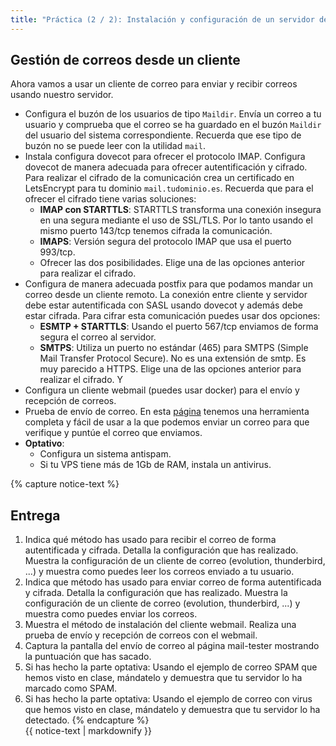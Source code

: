 ```yaml
---
title: "Práctica (2 / 2): Instalación y configuración de un servidor de correos en el VPS"
---
```


## Gestión de correos desde un cliente

Ahora vamos a usar un cliente de correo para enviar y recibir correos usando nuestro servidor.

* Configura el buzón de los usuarios de tipo `Maildir`. Envía un correo a tu usuario y comprueba que el correo se ha guardado en el buzón `Maildir` del usuario del sistema correspondiente. Recuerda que ese tipo de buzón no se puede leer con la utilidad `mail`.
* Instala configura dovecot para ofrecer el protocolo IMAP. Configura dovecot de manera adecuada para ofrecer autentificación y cifrado.
    Para realizar el cifrado de la comunicación crea un certificado en LetsEncrypt para tu dominio `mail.tudominio.es`. Recuerda que para el ofrecer el cifrado tiene varias soluciones:
    * **IMAP con STARTTLS**: STARTTLS transforma una conexión insegura en una segura mediante el uso de SSL/TLS. Por lo tanto usando el mismo puerto 143/tcp tenemos cifrada la comunicación.
    * **IMAPS**: Versión segura del protocolo IMAP que usa el puerto 993/tcp.
    * Ofrecer las dos posibilidades.
    Elige una de las opciones anterior para realizar el cifrado. 
*  Configura de manera adecuada postfix para que podamos mandar un correo desde un cliente remoto. La conexión entre cliente y servidor debe estar autentificada con SASL usando dovecot y además debe estar cifrada. Para cifrar esta comunicación puedes usar dos opciones:
    * **ESMTP + STARTTLS**: Usando el puerto 567/tcp enviamos de forma segura el correo al servidor.
    * **SMTPS**: Utiliza un puerto no estándar  (465) para SMTPS (Simple Mail Transfer Protocol Secure). No es una extensión de smtp. Es muy parecido a HTTPS.
    Elige una de las opciones anterior para realizar el cifrado. Y
* Configura un cliente webmail (puedes usar docker) para el envío y recepción de correos. 
* Prueba de envío de correo. En esta [página](https://www.mail-tester.com/) tenemos una herramienta completa y fácil de usar a la que podemos enviar un correo para que verifique y puntúe el correo que enviamos. 
* **Optativo**: 
    * Configura un sistema antispam. 
    * Si tu VPS tiene más de 1Gb de RAM, instala un antivirus.

{% capture notice-text %}
## Entrega

1. Indica qué método has usado para recibir el correo de forma autentificada y cifrada. Detalla la configuración que has realizado. Muestra la configuración de un cliente de correo (evolution, thunderbird, ...) y muestra como puedes leer los correos enviado a tu usuario.
2. Indica que método has usado para enviar correo de forma autentificada y cifrada. Detalla la configuración que has realizado. Muestra la configuración de un cliente de correo (evolution, thunderbird, ...) y muestra como puedes enviar los correos.
3. Muestra el método de instalación del cliente webmail. Realiza una prueba de envío y recepción de correos con el webmail.
4. Captura la pantalla del envío de correo al página mail-tester mostrando la puntuación que has sacado.
5. Si has hecho la parte optativa: Usando el ejemplo de correo SPAM que hemos visto en clase, mándatelo y demuestra que tu servidor lo ha marcado como SPAM.
6. Si has hecho la parte optativa: Usando el ejemplo de correo con virus que hemos visto en clase, mándatelo y demuestra que tu servidor lo ha detectado.
{% endcapture %}<div class="notice--info">{{ notice-text | markdownify }}</div>